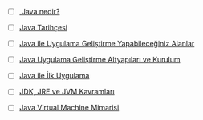 - [ ]  [ Java nedir?](01-java-nedir/)

- [ ] [Java Tarihçesi](02-java-tarihçesi/)

- [ ]  [Java ile Uygulama Geliştirme Yapabileceğiniz Alanlar](03-uygulama-geliştirilecek-alanlar)

- [ ] [Java Uygulama Geliştirme Altyapıları ve Kurulum](04-uygulama-geliştirme-altyapıları-ve-kurulum/)

- [ ] [Java ile İlk Uygulama](05-java-ile-ilk-uygulama/)

- [ ]  [JDK, JRE ve JVM Kavramları](06-jdk-jre-jvm-kavramlari/)

- [ ]  [Java Virtual Machine Mimarisi](07-java-virtual-machine-mimarisi/)